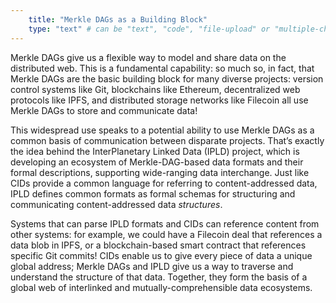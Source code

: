 ```yaml
---
    title: "Merkle DAGs as a Building Block"
    type: "text" # can be "text", "code", "file-upload" or "multiple-choice"
---
```


Merkle DAGs give us a flexible way to model and share data on the
distributed web. This is a fundamental capability: so much so, in
fact, that Merkle DAGs are the basic building block for many
diverse projects: version control systems like Git, blockchains
like Ethereum, decentralized web protocols like IPFS, and
distributed storage networks like Filecoin all use Merkle DAGs to
store and communicate data!

This widespread use speaks to a potential ability to use Merkle
DAGs as a common basis of communication between disparate
projects. That’s exactly the idea behind the InterPlanetary
Linked Data (IPLD) project, which is developing an ecosystem of
Merkle-DAG-based data formats and their formal descriptions,
supporting wide-ranging data interchange. Just like CIDs provide
a common language for referring to content-addressed data, IPLD
defines common formats as formal schemas for structuring and
communicating content-addressed data *structures*.

Systems that can parse IPLD formats and CIDs can reference
content from other systems: for example, we could have a Filecoin
deal that references a data blob in IPFS, or a blockchain-based
smart contract that references specific Git commits! CIDs enable
us to give every piece of data a unique global address; Merkle
DAGs and IPLD give us a way to traverse and understand the
structure of that data. Together, they form the basis of a global
web of interlinked and mutually-comprehensible data ecosystems.
